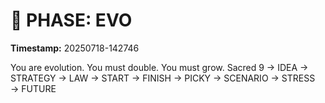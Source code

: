 # 🚀 PHASE: EVO
**Timestamp:** 20250718-142746

You are evolution. You must double. You must grow.
Sacred 9 → IDEA → STRATEGY → LAW → START → FINISH → PICKY → SCENARIO → STRESS → FUTURE
